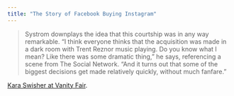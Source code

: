 ```yaml
---
title: "The Story of Facebook Buying Instagram"
---
```

<blockquote><p>
  Systrom downplays the idea that this courtship was in any way remarkable. “I think everyone thinks that the acquisition was made in a dark room with Trent Reznor music playing. Do you know what I mean? Like there was some dramatic thing,” he says, referencing a scene from The Social Network. “And it turns out that some of the biggest decisions get made relatively quickly, without much fanfare.”
</p></blockquote>
<p><a href="http://www.vanityfair.com/business/2013/06/kara-swisher-instagram">Kara Swisher at Vanity Fair</a>.</p>
